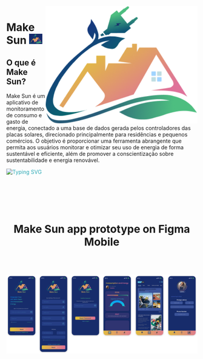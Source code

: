 <img src="icon-makeSun.png" min-width="400px" max-width="400px" width="400px" align="right" alt="Computador iuriCode">

<h1 align="left"><b>Make Sun </b><img src="logo-makeSun.png" width="35"></h1>

## O que é Make Sun?
Make Sun é um aplicativo de monitoramento de consumo e gasto de energia, conectado a uma base de dados gerada pelos controladores das placas solares, direcionado principalmente para residências e pequenos comércios. O objetivo é proporcionar uma ferramenta abrangente que permita aos usuários monitorar e otimizar seu uso de energia de forma sustentável e eficiente, além de promover a conscientização sobre sustentabilidade e energia renovável.


<p align="left" style="margin-bottom: 70px;">
<img src="https://readme-typing-svg.herokuapp.com?font=Fira+Code&pause=1000&width=435&lines=Empower+your+lIFE+with+clean+and+renewable+energy.;Make+a+difference,+Make+Sun!!+%3A)" alt="Typing SVG" width="470" style="color: #2FAAB6"/>
</p>

<br>

<h1 align="center" style="margin-bottom: 70px;">Make Sun app prototype on Figma Mobile</h1>

<img src="Figma-prototipo.png"/>

<br>
